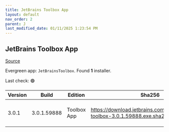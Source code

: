 ```yaml
---
title: JetBrains Toolbox App
layout: default
nav_order: 2
parent: J
last_modified_date: 01/11/2025 1:23:54 PM
---
```


## JetBrains Toolbox App

[Source](https://www.jetbrains.com/toolbox-app/)

Evergreen app: `JetBrainsToolbox`. Found **1** installer.

Last check: 🟢

| Version | Build       | Edition     | Sha256                                                                          | Date       | Size      | Type | URI                                                                                                                                                  |
| ------- | ----------- | ----------- | ------------------------------------------------------------------------------- | ---------- | --------- | ---- | ---------------------------------------------------------------------------------------------------------------------------------------------------- |
| 3.0.1   | 3.0.1.59888 | Toolbox App | https://download.jetbrains.com/toolbox/jetbrains-toolbox-3.0.1.59888.exe.sha256 | 27/10/2025 | 130518928 | exe  | [https://download.jetbrains.com/toolbox/jetbrains-toolbox-3.0.1.59888.exe](https://download.jetbrains.com/toolbox/jetbrains-toolbox-3.0.1.59888.exe) |
